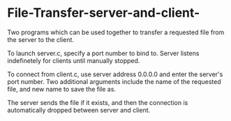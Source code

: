 # File-Transfer-server-and-client-
Two programs which can be used together to transfer a requested file from the server to the client.

To launch server.c, specify a port number to bind to. Server listens indefinetely for clients until manually stopped.

To connect from client.c, use server address 0.0.0.0 and enter the server's port number. Two additional arguments include
the name of the requested file, and new name to save the file as. 

The server sends the file if it exists, and then the connection is automatically dropped between server and client.
